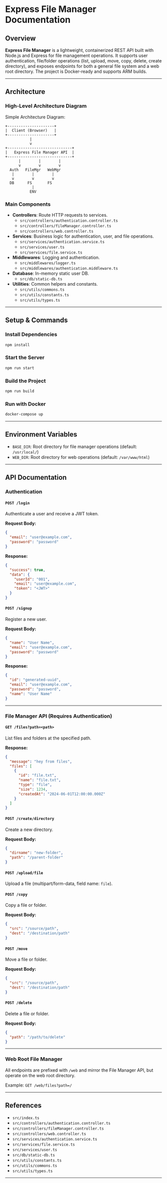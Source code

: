 # Express File Manager Documentation

## Overview

**Express File Manager** is a lightweight, containerized REST API built with Node.js and Express for file management operations. It supports user authentication, file/folder operations (list, upload, move, copy, delete, create directory), and exposes endpoints for both a general file system and a web root directory. The project is Docker-ready and supports ARM builds.

---

## Architecture

### High-Level Architecture Diagram

Simple Architecture Diagram:

```
+---------------------+
|  Client (Browser)   |
+---------------------+
           |
           v
+-----------------------------+
|   Express File Manager API  |
+-----------------------------+
      |        |        |
      v        v        v
  Auth   FileMgr   WebMgr
   |        |        |
   v        v        v
  DB      FS       FS
            |
           ENV
```

### Main Components

- **Controllers**: Route HTTP requests to services.
  - `src/controllers/authentication.controller.ts`
  - `src/controllers/fileManager.controller.ts`
  - `src/controllers/web.controller.ts`
- **Services**: Business logic for authentication, user, and file operations.
  - `src/services/authentication.service.ts`
  - `src/services/user.ts`
  - `src/services/file.service.ts`
- **Middlewares**: Logging and authentication.
  - `src/middlewares/logger.ts`
  - `src/middlewares/authentication.middleware.ts`
- **Database**: In-memory static user DB.
  - `src/db/static-db.ts`
- **Utilities**: Common helpers and constants.
  - `src/utils/commons.ts`
  - `src/utils/constants.ts`
  - `src/utils/types.ts`

---

## Setup & Commands

### Install Dependencies

```sh
npm install
```

### Start the Server

```sh
npm run start
```

### Build the Project

```sh
npm run build
```

### Run with Docker

```sh
docker-compose up
```

---

## Environment Variables

- `BASE_DIR`: Root directory for file manager operations (default: `/usr/local/`)
- `WEB_DIR`: Root directory for web operations (default: `/var/www/html`)

---

## API Documentation

### Authentication

#### `POST /login`
Authenticate a user and receive a JWT token.

**Request Body:**
```json
{
  "email": "user@example.com",
  "password": "password"
}
```
**Response:**
```json
{
  "success": true,
  "data": {
    "userId": "001",
    "email": "user@example.com",
    "token": "<JWT>"
  }
}
```

#### `POST /signup`
Register a new user.

**Request Body:**
```json
{
  "name": "User Name",
  "email": "user@example.com",
  "password": "password"
}
```
**Response:**
```json
{
  "id": "generated-uuid",
  "email": "user@example.com",
  "password": "password",
  "name": "User Name"
}
```

---

### File Manager API (Requires Authentication)

#### `GET /files?path=<path>`
List files and folders at the specified path.

**Response:**
```json
{
  "message": "hey from files",
  "files": [
    {
      "id": "file.txt",
      "name": "file.txt",
      "type": "file",
      "size": 1234,
      "createdAt": "2024-06-01T12:00:00.000Z"
    }
  ]
}
```

#### `POST /create/directory`
Create a new directory.

**Request Body:**
```json
{
  "dirname": "new-folder",
  "path": "/parent-folder"
}
```

#### `POST /upload/file`
Upload a file (multipart/form-data, field name: `file`).

#### `POST /copy`
Copy a file or folder.

**Request Body:**
```json
{
  "src": "/source/path",
  "dest": "/destination/path"
}
```

#### `POST /move`
Move a file or folder.

**Request Body:**
```json
{
  "src": "/source/path",
  "dest": "/destination/path"
}
```

#### `POST /delete`
Delete a file or folder.

**Request Body:**
```json
{
  "path": "/path/to/delete"
}
```

---

### Web Root File Manager

All endpoints are prefixed with `/web` and mirror the File Manager API, but operate on the web root directory.

Example: `GET /web/files?path=/`

---

## References

- `src/index.ts`
- `src/controllers/authentication.controller.ts`
- `src/controllers/fileManager.controller.ts`
- `src/controllers/web.controller.ts`
- `src/services/authentication.service.ts`
- `src/services/file.service.ts`
- `src/services/user.ts`
- `src/db/static-db.ts`
- `src/utils/constants.ts`
- `src/utils/commons.ts`
- `src/utils/types.ts`

---

